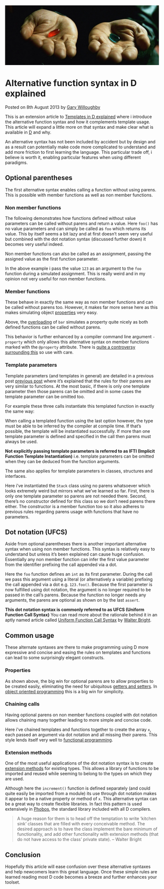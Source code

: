 ![](/articles/images/alternative-function-syntax-in-d-banner.png)

# Alternative function syntax in D explained

<time>Posted on 8th August 2013 by [Gary Willoughby](/pages/about.html)</time>

This is an extension article to [Templates in D explained](/articles/templates-in-d-explained.html) where i introduce the alternative function syntax and how it complements template usage. This article will expand a little more on that syntax and make clear what is available in [D](https://dlang.org/) and why.

An alternative syntax has not been included by accident but by design and as a result can potentially make code more complicated to understand and add more friction to first learning the language. This particular trade off, i believe is worth it, enabling particular features when using different paradigms.


## Optional parentheses
The first alternative syntax enables calling a function without using parens. This is possible with member functions as well as non member functions.

### Non member functions

The following demonstrates how functions defined without value parameters can be called without parens and return a value. Here `foo()` has no value parameters and can simply be called as `foo` which returns its value. This by itself seems a bit lazy and at first doesn’t seem very useful but combined with the dot notation syntax (discussed further down) it becomes very useful indeed.

<script src="https://gist.github.com/nomad-software/df1e94925b6d53720af2374eaad461fd.js"></script>

Non member functions can also be called as an assignment, passing the assigned value as the first function parameter.

<script src="https://gist.github.com/nomad-software/6c3d2998ea76a3298636c3e69c6640af.js"></script>

In the above example i pass the value `123` as an argument to the `foo` function during a simulated assignment. This is really weird and in my opinion not very useful for non member functions.

### Member functions

These behave in exactly the same way as non member functions and can be called without parens too. However, it makes far more sense here as this makes simulating object [properties](https://en.wikipedia.org/wiki/Property_(programming)) very easy.

<script src="https://gist.github.com/nomad-software/ac593726cd73751708d686a1a729fa50.js"></script>

Above, the [overloading](https://en.wikipedia.org/wiki/Function_overloading) of `bar` simulates a property quite nicely as both defined functions can be called without parens.

This behavior is further enhanced by a compiler command line argument `-property` which only allows this alternative syntax on member functions marked with the `@property` attribute. There is [quite a controversy surrounding this](http://forum.dlang.org/thread/uskutitmqgdfjeusrtfv@forum.dlang.org) so use with care.

### Template parameters

Template parameters (and templates in general) are detailed in a previous post [previous post](/articles/templates-in-d-explained.html) where it’s explained that the rules for their parens are very similar to functions. At the most basic, if there is only one template parameter then those parens can be omitted and in some cases the template parameter can be omitted too.

For example these three calls instantiate this templated function in exactly the same way:

<script src="https://gist.github.com/nomad-software/7e57ce98947cf5568b4371ac53e728fb.js"></script>

When calling a templated function using the last option however, the type must be able to be inferred by the compiler at compile time. If that’s possible, the template will be instantiated successfully. If more than one template parameter is defined and specified in the call then parens must always be used.

**Not explicitly passing template parameters is referred to as IFTI (Implicit Function Template Instantiation)** i.e. template parameters can be omitted when they can be deduced from the function arguments.

The same also applies for template parameters in classes, structures and interfaces.

<script src="https://gist.github.com/nomad-software/7a2c2e92c4f2621128e65a063bab447d.js"></script>

Here i’ve instantiated the `Stack` class using no parens whatsoever which looks extremely weird but mirrors what we’ve learned so far. First, there is only one template parameter so parens are not needed there. Second, there’s no constructor defined for this class so we don’t need parens there either. The constructor is a member function too so it also adheres to previous rules regarding parens usage with functions that have no parameters.

## Dot notation (UFCS)

Aside from optional parentheses there is another important alternative syntax when using non member functions. This syntax is relatively easy to understand but unless it’s been explained can cause huge confusion. Essentially any non member function can infer the first value parameter from the identifier prefixing the call appended via a dot.

<script src="https://gist.github.com/nomad-software/306fbfb52f7c88e234066236a689b896.js"></script>

Here the `foo` function defines an `int` as its first parameter. During the call we pass this argument using a literal (or alternatively a variable) prefixing the call appended via a dot e.g. `123.foo()`. Because the first parameter is now fulfilled using dot notation, the argument is no longer required to be passed in the call’s parens. Because the function no longer needs any arguments, the parens are optional as shown on by the last `assert`.

**This dot notation syntax is commonly referred to as UFCS (Uniform Function Call Syntax)** You can read more about the rationale behind it in an aptly named article called [Uniform Function Call Syntax](http://www.drdobbs.com/cpp/uniform-function-call-syntax/232700394) by [Walter Bright](https://en.wikipedia.org/wiki/Walter_Bright).

## Common usage

These alternate syntaxes are there to make programming using D more expressive and concise and easing the rules on templates and functions can lead to some surprisingly elegant constructs.

### Properties

As shown above, the big win for optional parens are to allow properties to be created easily, eliminating the need for ubiquitous [getters and setters](https://en.wikipedia.org/wiki/Mutator_method). In [object oriented programming](https://en.wikipedia.org/wiki/Object-oriented_programming) this is a big win for simplicity.

### Chaining calls

Having optional parens on non member functions coupled with dot notation allows chaining many together leading to more simple and concise code.

<script src="https://gist.github.com/nomad-software/e46bfe73e572461912e9ce18be94c65a.js"></script>

Here i’ve chained templates and functions together to create the array `x`, each passed an argument via dot notation and all missing their parens. This style lends itself very well to [functional programming](https://en.wikipedia.org/wiki/Functional_programming).

### Extension methods

One of the most useful applications of the dot notation syntax is to create [extension methods](https://en.wikipedia.org/wiki/Extension_method) for existing types. This allows a library of functions to be imported and reused while seeming to belong to the types on which they are used.

<script src="https://gist.github.com/nomad-software/a6e31fab79941b029ff1c79eb84cb3cd.js"></script>

Although here the `increment()` function is defined separately (and could quite easily be imported from a module) its use through dot notation makes it appear to be a native property or method of `x`. This alternative syntax can be a great way to create flexible libraries. In fact this pattern is used extensively in [Phobos](https://dlang.org/phobos/index.html), the standard library included with all D compilers.

> A huge reason for them is to head off the temptation to write ‘kitchen sink’ classes that are filled with every conceivable method. The  desired approach is to have the class implement the bare minimum of functionality, and add other functionality with extension methods (that do not have access to the class’ private state). – Walter Bright

## Conclusion

Hopefully this article will ease confusion over these alternative syntaxes and help newcomers learn this great language. Once these simple rules are learned reading most D code becomes a breeze and further enhances your toolset.
